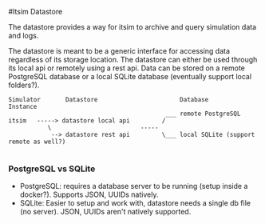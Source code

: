 #Itsim Datastore

The datastore provides a way for itsim to archive and query simulation data and logs.

The datastore is meant to be a generic interface for accessing data regardless of its storage location. The datastore 
can either be used through its local api or remotely using a rest api. Data can be stored on a remote PostgreSQL 
database or a local SQLite database (eventually support local folders?). 


```
Simulator       Datastore                       Database
Instance
                                            ___ remote PostgreSQL
itsim   -----> datastore local api         /
           \                         -----
            --> datastore rest api         \___ local SQLite (support remote as well?)        
            
```

### PostgreSQL vs SQLite

- PostgreSQL: requires a database server to be running (setup inside a docker?). Supports JSON, UUIDs natively.
- SQLite: Easier to setup and work with, datastore needs a single db file (no server). JSON, UUIDs aren't natively 
supported.
